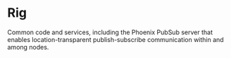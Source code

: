 # Rig

Common code and services, including the Phoenix PubSub server that enables location-transparent
publish-subscribe communication within and among nodes.

